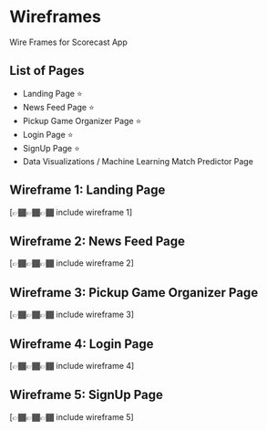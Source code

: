 # Wireframes
Wire Frames for Scorecast App

## List of Pages
- Landing Page ⭐
- News Feed Page ⭐
- Pickup Game Organizer Page ⭐
- Login Page ⭐
- SignUp Page ⭐
- Data Visualizations / Machine Learning Match Predictor Page

## Wireframe 1: Landing Page
[👉🏾👉🏾👉🏾 include wireframe 1]

## Wireframe 2: News Feed Page
[👉🏾👉🏾👉🏾 include wireframe 2]

## Wireframe 3: Pickup Game Organizer Page
[👉🏾👉🏾👉🏾 include wireframe 3]

## Wireframe 4: Login Page
[👉🏾👉🏾👉🏾 include wireframe 4]

## Wireframe 5: SignUp Page
[👉🏾👉🏾👉🏾 include wireframe 5]

